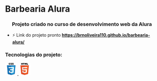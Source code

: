 <h1> Barbearia Alura </h1>

<h3 align="center">Projeto criado no curso de desenvolvimento web da Alura</h3>

- ⚡ Link do projeto pronto **https://brnoliveira110.github.io/barbearia-alura/**


<h3 align="left">Tecnologias do projeto:</h3>
<p align="left"> <a href="https://www.w3schools.com/css/" target="_blank"> <img src="https://raw.githubusercontent.com/devicons/devicon/master/icons/css3/css3-original-wordmark.svg" alt="css3" width="40" height="40"/> </a> <a href="https://www.w3.org/html/" target="_blank"> <img src="https://raw.githubusercontent.com/devicons/devicon/master/icons/html5/html5-original-wordmark.svg" alt="html5" width="40" height="40"/> </a> </p>
